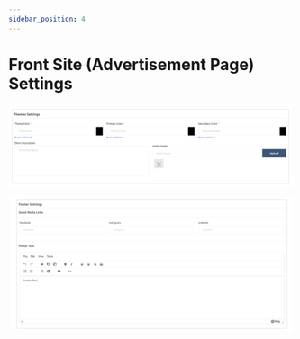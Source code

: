 ```yaml
---
sidebar_position: 4
---
```


# Front Site (Advertisement Page) Settings

![e-School SaaS](../../static/images/superadmin/theme-settings.png)

![e-School SaaS](../../static/images/superadmin/footer-settings.png) 